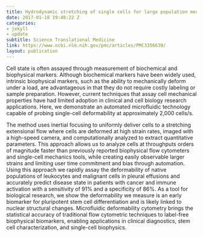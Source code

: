 ```yaml
---
title: Hydrodynamic stretching of single cells for large population mechanical phenotyping
date: 2017-01-18 19:48:22 Z
categories:
- jekyll
- update
subtitle: Science Translational Medicine
link: https://www.ncbi.nlm.nih.gov/pmc/articles/PMC3356639/
layout: publication
---
```


Cell state is often assayed through measurement of biochemical and biophysical markers. Although biochemical markers have been widely used, intrinsic biophysical markers, such as the ability to mechanically deform under a load, are advantageous in that they do not require costly labeling or sample preparation. However, current techniques that assay cell mechanical properties have had limited adoption in clinical and cell biology research applications. Here, we demonstrate an automated microfluidic technology capable of probing single-cell deformability at approximately 2,000 cells/s.

The method uses inertial focusing to uniformly deliver cells to a stretching extensional flow where cells are deformed at high strain rates, imaged with a high-speed camera, and computationally analyzed to extract quantitative parameters. This approach allows us to analyze cells at throughputs orders of magnitude faster than previously reported biophysical flow cytometers and single-cell mechanics tools, while creating easily observable larger strains and limiting user time commitment and bias through automation. Using this approach we rapidly assay the deformability of native populations of leukocytes and malignant cells in pleural effusions and accurately predict disease state in patients with cancer and immune activation with a sensitivity of 91% and a specificity of 86%. As a tool for biological research, we show the deformability we measure is an early biomarker for pluripotent stem cell differentiation and is likely linked to nuclear structural changes. Microfluidic deformability cytometry brings the statistical accuracy of traditional flow cytometric techniques to label-free biophysical biomarkers, enabling applications in clinical diagnostics, stem cell characterization, and single-cell biophysics.

